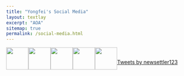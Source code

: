 ```yaml
---
title: "Yongfei's Social Media"
layout: textlay
excerpt: "AOA"
sitemap: true
permalink: /social-media.html
---
```


<div class="col-sm-8 clearfix">
<a href="https://www.facebook.com/yongfei.wang"><img src="{{ site.url }}{{ site.baseurl }}/images/logopic/FB.png" class="img-responsive" width="60px" style="float: left" /></a> 
<a href="https://github.com/wangyf"><img src="{{ site.url }}{{ site.baseurl }}/images/logopic/GH.png" class="img-responsive" width="60px" style="float: left" /></a>
<a href="https://www.researchgate.net/profile/Yongfei_Wang3"><img src="{{ site.url }}{{ site.baseurl }}/images/logopic/RG.png" class="img-responsive" width="60px" style="float: left" /></a>
<a href="https://twitter.com/newsettler123"><img src="{{ site.url }}{{ site.baseurl }}/images/logopic/TT.png" class="img-responsive" width="60px" style="float: left" /></a>
<a href="https://www.youtube.com/channel/UC6_li0YehJfBL6lEJ5Rtjhw"><img src="{{ site.url }}{{ site.baseurl }}/images/logopic/YT.png" class="img-responsive" width="60px" style="float: left" /></a>
</div>

<br>

<a class="twitter-timeline" data-width="600" data-height="1200" data-dnt="true" data-theme="light" href="https://twitter.com/newsettler123?ref_src=twsrc%5Etfw">Tweets by newsettler123</a> <script async src="https://platform.twitter.com/widgets.js" charset="utf-8"></script>